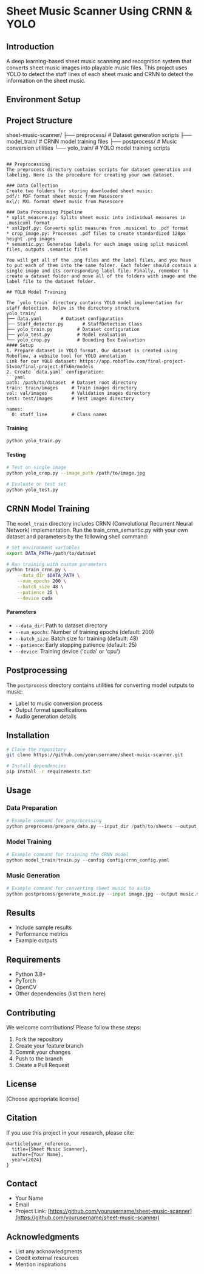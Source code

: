 # Sheet Music Scanner Using CRNN & YOLO

## Introduction
A deep learning-based sheet music scanning and recognition system that converts sheet music images into playable music files.
This project  uses YOLO to detect the staff lines of each sheet music and CRNN to detect the information on the sheet music. 

## Environment Setup

## Project Structure
sheet-music-scanner/
├── preprocess/          # Dataset generation scripts
├── model_train/         # CRNN model training files
├── postprocess/         # Music conversion utilities
└── yolo_train/         # YOLO model training scripts
```

## Preprocessing
The preprocess directory contains scripts for dataset generation and labeling. Here is the procedure for creating your own dataset. 

### Data Collection
Create two folders for storing downloaded sheet music:
pdf/: PDF format sheet music from Musescore
mxl/: MXL format sheet music from Musescore

### Data Processing Pipeline
* split_measure.py: Splits sheet music into individual measures in .musicxml format
* xml2pdf.py: Converts split measures from .musicxml to .pdf format
* crop_image.py: Processes .pdf files to create standardized 128px height .png images
* semantic.py: Generates labels for each image using split musicxml files, outputs .semantic files

You will get all of the .png files and the label files, and you have to put each of them into the same folder. Each folder should contain a single image and its corresponding label file. Finally, remember to create a dataset folder and move all of the folders with image and the label file to the dataset folder. 

## YOLO Model Training

The `yolo_train` directory contains YOLO model implementation for staff detection. Below is the directory structure
yolo_train/
├── data.yaml       # Dataset configuration
├── Staff_detector.py       # StaffDetection Class
├── yolo_train.py         # Dataset configuration
├── yolo_test.py          # Model evaluation
└── yolo_crop.py          # Bounding Box Evaluation
#### Setup
1. Prepare dataset in YOLO format. Our dataset is created using Roboflow, a website tool for YOLO annotation
Link for our YOLO dataset: https://app.roboflow.com/final-project-51vom/final-project-8fk6m/models
2. Create `data.yaml` configuration:
```yaml
path: /path/to/dataset  # Dataset root directory
train: train/images     # Train images directory
val: val/images         # Validation images directory
test: test/images       # Test images directory

names:
  0: staff_line         # Class names
```

#### Training
```bash
python yolo_train.py
```

#### Testing
```bash
# Test on single image
python yolo_crop.py --image_path /path/to/image.jpg

# Evaluate on test set
python yolo_test.py
```




## CRNN Model Training
The `model_train` directory includes CRNN (Convolutional Recurrent Neural Network) implementation. Run the train_crnn_semantic.py with your own dataset and parameters by the following shell command:
```bash
# Set environment variables
export DATA_PATH=/path/to/dataset

# Run training with custom parameters
python train_crnn.py \
    --data_dir $DATA_PATH \
    --num_epochs 200 \
    --batch_size 48 \
    --patience 25 \
    --device cuda
```

#### Parameters
* `--data_dir`: Path to dataset directory
* `--num_epochs`: Number of training epochs (default: 200)
* `--batch_size`: Batch size for training (default: 48)
* `--patience`: Early stopping patience (default: 25)
* `--device`: Training device ('cuda' or 'cpu')


## Postprocessing
The `postprocess` directory contains utilities for converting model outputs to music:
- Label to music conversion process
- Output format specifications
- Audio generation details


## Installation

```bash
# Clone the repository
git clone https://github.com/yourusername/sheet-music-scanner.git

# Install dependencies
pip install -r requirements.txt
```

## Usage

### Data Preparation
```python
# Example command for preprocessing
python preprocess/prepare_data.py --input_dir /path/to/sheets --output_dir /path/to/dataset
```

### Model Training
```python
# Example command for training the CRNN model
python model_train/train.py --config config/crnn_config.yaml
```

### Music Generation
```python
# Example command for converting sheet music to audio
python postprocess/generate_music.py --input image.jpg --output music.midi
```

## Results
- Include sample results
- Performance metrics
- Example outputs

## Requirements
- Python 3.8+
- PyTorch
- OpenCV
- Other dependencies (list them here)

## Contributing
We welcome contributions! Please follow these steps:
1. Fork the repository
2. Create your feature branch
3. Commit your changes
4. Push to the branch
5. Create a Pull Request

## License
[Choose appropriate license]

## Citation
If you use this project in your research, please cite:
```
@article{your_reference,
  title={Sheet Music Scanner},
  author={Your Name},
  year={2024}
}
```

## Contact
- Your Name
- Email
- Project Link: [https://github.com/yourusername/sheet-music-scanner](https://github.com/yourusername/sheet-music-scanner)

## Acknowledgments
- List any acknowledgments
- Credit external resources
- Mention inspirations

